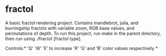 # fractol
A basic fractol rendering project. Contains mandlebrot, julia, and burningship fractols with variable zoom, RGB base values, and permutations of depth. To run this project, run make in the parent directory, then run using ./fractol [fractol type].

Controls:* 'Q' 'W' 'E' to increase 'R' 'G' and 'B' color values respectively
  * 
